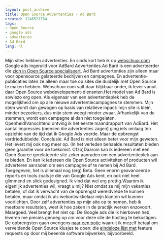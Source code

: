 ```yaml
---
layout: post_archive
title: Open Source Advertenties - Ad Bard
created: 1246521764
tags:
- Open Source
- google ads
- adverteren
- Ad Bard
lang: nl
---
```

Mijn sites hebben advertenties. En sinds kort heb ik op [webschuur.com](http://webschuur.com/publications/blogs/2009-02-16-localization_server_local_pakage_generator_from_svn_hacked_up_script) Google ads ingeruild voor AdBard Advertenties.Ad Bard is een adverteerder die [zich in Open Source specialiseert](http://adbard.net/node/17). Ad Bard advertenties zijn alleen maar voor opensource gelateerde bedrijven en campagnes. En advertentie-publicaties laten ze alleen maar toe op sites die duidelijk met Open Source te maken hebben. Webschuur.com valt daar blijkbaar onder, ik lever vanuit daar Open Source webdevelopement-diensnten.Het model van Ad Bard is sowiezo erg open. Als eigenaar van een advertentieplek heb de mogelijkheid om op alle nieuwe advertentiecampagnes te stemmen. Mijn stem wordt dan gewogen op basis van relatieve inpact: mijn site is klein, minder bezoekers, dus mijn stem weegt minder zwaar. Afhankelijk van de stemmen, wordt een campagne al dan niet toegelaten. Openheid!Vanochtend ontving ik het eerste maandrapport van AdBard. Het aantal impressies (mensen die advertenties zagen) ging iets omlaag ten opzichte van de tijd dat ik Google Ads voerde. Maar de opbrengst verdriedubbelde. Conclusie: Ad Bard is niet alleen beter voor mijn geweten. Het levert mij ook nog meer op. (In het verleden behaalde resultaten bieden geen garantie voor de toekomst. Ofzo)Daarom kan ik iedereen met een Open Source gerelateerde site zeker aanraden om een advertentieplek aan te bieden. En kan ik iedereen die Open Source activiteiten of producten wil adverteren aanraden om een campagne af te nemen bij Ad Bard. Toegegeven, het is allemaal nog (erg) Beta. Geen enorm geavanceerde reports en tools zoals je die van Google Ads kent, en ook niet heel glimmend en slick gedesigned. Ik vind dat wel erg prettig.Waaróm ik eigenlijk advertenties wil, vraagt u mij? Niet omdat ze mij mijn vakanties betalen, of dat ik verwacht van de opbrengst wereldvrede te kunnen betalen, maar omdat ik als webontwikkelaar mijn klanten wil kunnen voorlichten. Door zelf advertenties op mijn site op te nemen, heb ik meetbare resultaten, weet ik hoe zaken in de practijk werken enzovoort. Maargoed. Veel brengt het niet op. De Google ads die ik hierboven heb, leveren me precies genoeg op om voor deze site de hosting te bekostigen. De opbrengsten gaan overigens [naar een potje](http://webschuur.com/why_advertisements) waaruit ik mezelf betaal om verveldende Open Source klusjes te doen: die [eindeloze lijst met](http://drupal.org/project/issues/tagadelic?text=&status=All&priorities=All&categories=support&version=All&component=All) feature requests op door mij beeerde software bijwerken, bijvoorbeeld.

